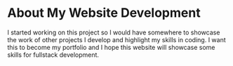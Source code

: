 # About My Website Development

I started working on this project so I would have somewhere to showcase the work of other projects I develop and highlight my skills in coding. I want this to become my portfolio and I hope this website will showcase some skills for fullstack development.
